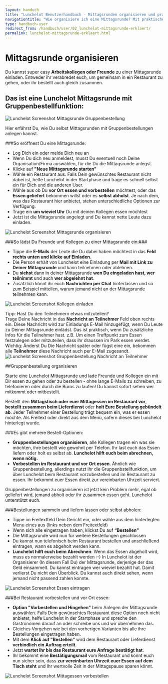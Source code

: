 ```yaml
---
layout: handuch
title: "Lunchelot Benutzerhandbuch - Mittagsrunden organisieren und praktische Tipps"
navigationtitle: "Wie organisiere ich eine Mittagsrunde? Mit praktischen Tipps."
type: handbuch-user
redirect_from: /handbuch/user/02_lunchelot-mittagsrunde-erklaert/
permalink: lunchelot-mittagsrunde-erklaert.html
---
```


# Mittagsrunde organisieren

<p class="message">
Du kannst super easy <b>Arbeitskollegen oder Freunde</b> zu einer Mittagsrunde einladen. Entweder ihr verabredet euch, um gemeinsam in ein Restaurant zu gehen, oder ihr bestellt auch gleich zusammen.
</p>

## Das ist eine Lunchelot Mittagsrunde mit Gruppenbestellfunktion:
![Lunchelot Screenshot Mittagsrunde Gruppenbestellung]({{site.baseurl}}handbuch/user/img/mittagsrunde.png)

Hier erfährst Du, wie Du selbst Mittagsrunden mit Gruppenbestellungen anlegen kannst.

###So eröffnest Du eine Mittagsrunde:

*   Log Dich ein oder melde Dich neu an
*   Wenn Du dich neu anmeldest, musst Du eventuell noch Deine Organisation/Firma auswählen, für die Du die Mittagsrunde anlegst.
*   Klicke auf **"Neue Mittagsrunde starten"**
*   Wähle ein Restaurant aus. Falls Dein gewünschtes Restaurant nicht dabei ist, helfe Lunchelot in der Startphase und trage es schnell selbst ein für Dich und die anderen User.
*   Wähle aus ob Du **vor Ort essen und vorbestellen** möchtest, oder das **Essen geliefert** bekommen willst oder es **selbst abholst**. Je nach dem, was das Restaurant hier anbietet, stehen unterschiedliche Optionen zur Verfügung.
*   Trage ein **um wieviel Uhr** Du mit deinen Kollegen essen möchtest
*   Jetzt ist die Mittagsrunde angelegt und Du kannst nette Leute dazu einladen.

![Lunchelot Screenshot Mittagsrunde organisieren]({{site.baseurl}}handbuch/user/img/mittagsrunde-anlegen.png)

###So lädst Du Freunde und Kollegen zu einer Mittagsrunde ein:###

*   Tippe die **E-Mails** der Leute die Du dabei haben möchtest in das **Feld rechts unten und klicke auf Einladen**.
*   Die Person erhält von Lunchelot eine Einladung per **Mail mit Link zu Deiner Mittagsrunde** und kann teilnehmen oder ablehnen.
*   Du **siehst** dann in deiner Mittagsrunde **wen Du eingeladen hast, wer teilnimmt** und auch **wer abgelehnt hat**.
*   Zusätzlich könnt ihr euch **Nachrichten per Chat** hinterlassen und so zum Beispiel mitteilen, warum jemand nicht an der Mittagsrunde teilnehmen kann.

![Lunchelot Screenshot Kollegen einladen]({{site.baseurl}}handbuch/user/img/kollegen-einladen.png)

<p class="hint">
Tipp: Hast Du den Teilnehmern etwas mitzuteilen?<br />
Trage Deine Nachricht in das <b>Nachricht an Teilnehmer</b> Feld oben rechts ein. Diese Nachricht wird zur Einladungs E-Mail hinzugefügt, wenn Du Leute zu Deiner Mittagsrunde einlädst.
Das ist praktisch, wenn Du zusätzliche Infos für die Teilnehmer hast. z.B. Um einen Treffpunkt zum Essen festzulegen oder mitzuteilen, dass ihr draussen im Park essen werdet.<br />
Wichtig: Änderst Du Die Nachricht später oder fügst eine ein, bekommen alle <b>Teilnehmer</b> diese Nachricht auch per E-Mail zugesandt.
<img src="{{site.baseurl}}handbuch/user/img/nachricht-teilnehmer.png" alt="Lunchelot Screenshot Gruppenbestellung Nachricht an Teilnehmer" />
</p>


##Gruppenbestellung organisieren


<p class="message">
Starte eine Lunchelot Mittagsrunde und lade Freunde und Kollegen ein mit Dir essen zu gehen oder zu bestellen - ohne lange E-Mails zu schreiben, zu telefonieren oder durch die Büros zu laufen! Du kannst sofort sehen wer mitkommt oder mitbestellt.
</p>

Bestellt den **Mittagstisch oder euer Mittagessen im Restaurant vor**, **bestellt zusammen beim Lieferdienst** oder **holt Eure Bestellung gebündelt ab**. Jeder Teilnehmer einer Bestellung trägt bequem ein, was er essen möchte. Als Freitext oder direkt aus dem Menü, sofern dieses bei Lunchelot hinterlegt wurde.

###Es gibt mehrere Bestell-Optionen:

*   **Gruppenbestellungen organisieren**, alle Kollegen tragen ein was sie möchten, ihre bestellt wie gewohnt per Telefon. Ihr last euch das Essen liefern oder holt es selbst ab. **Lunchelot hilft euch beim abrechnen, wenn nötig.**
*   **Vorbestellen im Restaurant und vor Ort essen**. Ähnlich wie Gruppenbestellung, allerdings nutzt ihr die Gruppenbstellfunktion, um über Lunchelot beim Restaurant vorzubestellen und im Restaurant zu essen. Ihr bekommt euer Essen direkt zur vereinbarten Uhrzeit serviert.

<p class="message">Gruppenbestellungen zu organisieren ist jetzt kein Problem mehr, egal ob geliefert wird, jemand abholt oder ihr zusammen essen geht. Lunchelot unterstützt euch.</p>

###Bestellungen sammeln und liefern lassen oder selbst abholen:

*   Tippe im Freitextfeld Dein Gericht ein, oder wähle aus dem hinterlegten Menu eines aus (links neben dem Freitextfeld)
*   Wenn sich alle eingetragen haben, klickst Du auf **“Bestellen”**
*   Die Mittagsrunde wird nun für weitere Bestellungen geschlossen
*   Du kannst nun telefonisch beim Restaurant bestellen und anschließend eintragen, wann es abgeholt werden kann.
*   **Lunchelot hilft euch beim Abrechnen**: Wenn das Essen abgeholt wird, muss es normalerweise bezahlt werden :-) In Lunchelot ist der Organisierer (In diesem Fall Du) der Mittagsrunde, derjenige der das Geld einsammelt.
Du kannst eintragen wer wieviel bezahlt hat. Damit verlierst Du nicht den Überblick. Du kannst auch direkt sehen, wenn jemand nicht passend zahlen konnte.

![Lunchelot Screenshot Essen eintragen]({{site.baseurl}}handbuch/user/img/mittagsrunde-essen-waehlen.png)

###Bei Restaurant vorbestellen und vor Ort essen:

*   **Option "Vorbestellen und Hingehen"** beim Anlegen der Mittagsrunde auswählen. Falls Dein gewünschtes Restaurant diese Option noch nicht anbietet, helfe Lunchelot in der Startphase und spreche den Gastronomen darauf an oder schreibe uns und wir übernehmen das.
*   Gleiches Vorgehen wie bei den vorherigen Varianten bis alle ihre Bestellungen eingetragen haben.
*   Mit dem **Klick auf "Bestellen"** wird dem Restaurant oder Lieferdienst **verbindlich ein Auftrag erteilt**.
*   Jetzt **wartet ihr bis das Restaurant eure Anfrage bestätigt hat**.
*   Ihr bekommt eine **Bestätigungsmail** vom Restaurant und könnt euch nun sicher sein, dass **zur vereinbarten Uhrzeit euer Essen auf dem Tisch steht** und Ihr wertvolle Zeit in der Mittagspause sparen könnt.

![Lunchelot Screenshot Mittagessen vorbestellen]({{site.baseurl}}handbuch/user/img/screenshot-essen-vorbestellen.png)

